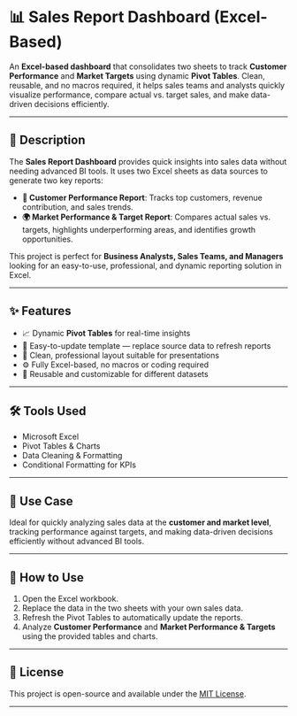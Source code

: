 # 📊 Sales Report Dashboard (Excel-Based)

An **Excel-based dashboard** that consolidates two sheets to track **Customer Performance** and **Market Targets** using dynamic **Pivot Tables**. Clean, reusable, and no macros required, it helps sales teams and analysts quickly visualize performance, compare actual vs. target sales, and make data-driven decisions efficiently.

---

## 📝 Description

The **Sales Report Dashboard** provides quick insights into sales data without needing advanced BI tools. It uses two Excel sheets as data sources to generate two key reports:

- **👥 Customer Performance Report**: Tracks top customers, revenue contribution, and sales trends.  
- **🌍 Market Performance & Target Report**: Compares actual sales vs. targets, highlights underperforming areas, and identifies growth opportunities.

This project is perfect for **Business Analysts, Sales Teams, and Managers** looking for an easy-to-use, professional, and dynamic reporting solution in Excel.

---

## ✨ Features

- 📈 Dynamic **Pivot Tables** for real-time insights  
- 🔁 Easy-to-update template — replace source data to refresh reports  
- 🎨 Clean, professional layout suitable for presentations  
- ⚙️ Fully Excel-based, no macros or coding required  
- 🧩 Reusable and customizable for different datasets  

---

## 🛠️ Tools Used

- Microsoft Excel  
- Pivot Tables & Charts  
- Data Cleaning & Formatting  
- Conditional Formatting for KPIs  

---

## 🎯 Use Case

Ideal for quickly analyzing sales data at the **customer and market level**, tracking performance against targets, and making data-driven decisions efficiently without advanced BI tools.

---

## 📂 How to Use

1. Open the Excel workbook.  
2. Replace the data in the two sheets with your own sales data.  
3. Refresh the Pivot Tables to automatically update the reports.  
4. Analyze **Customer Performance** and **Market Performance & Targets** using the provided tables and charts.  

---

## 📌 License

This project is open-source and available under the [MIT License](LICENSE).

---


